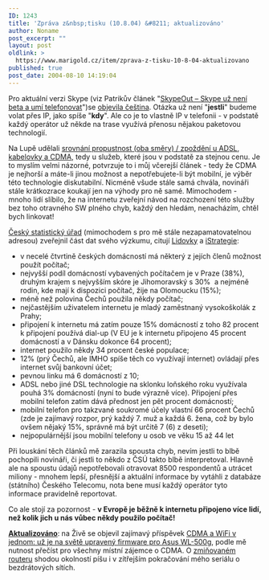 ```yaml
---
ID: 1243
title: 'Zpráva z&nbsp;tisku (10.8.04) &#8211; aktualizováno'
author: Noname
post_excerpt: ""
layout: post
oldlink: >
  https://www.marigold.cz/item/zprava-z-tisku-10-8-04-aktualizovano
published: true
post_date: 2004-08-10 14:19:04
---
```

<p>
Pro aktuální verzi Skype (viz Patrikův článek "<a href="http://www.lupa.cz/clanek.php3?show=3551">SkypeOut &#8211; Skype už není beta a umí telefonovat</a>")se <a href="http://www.xtel.cz/skype/cestina/">objevila čeština</a>. Otázka už není "<strong>jestli</strong>" budeme volat přes IP, jako spíše "<strong>kdy</strong>". Ale co je to vlastně IP v telefonii - v podstatě každý operátor už někde na trase využívá přenosu nějakou paketovou technologií.</p>
<p>
Na Lupě udělali <a href="http://www.lupa.cz/clanek.php3?show=3547">srovnání propustnost (oba směry) / zpoždění u ADSL, kabelovky a CDMA</a>, tedy u služeb, které jsou v podstatě za stejnou cenu. Je to myslím velmi názorné, potvrzuje to i můj včerejší článek - tedy že CDMA je nejhorší a máte-li jinou možnost a nepotřebujete-li být mobilní, je výběr této technologie diskutabilní. Nicméně všude stále samá chvála, novináři stále krátkozrace koukají jen na výhody pro ně samé. Mimochodem - mnoho lidí slíbilo, že na internetu zveřejní návod na rozchození této služby bez toho otravného SW plného chyb, každý den hledám, nenacházím, chtěl bych linkovat!</p>
<p>
<a href="http://www.czso.cz/csu/redakce.nsf/i/pocitace_a_internet_pm">Český statistický úřad</a> (mimochodem s pro mě stále nezapamatovatelnou adresou) zveřejnil část dat svého výzkumu, citují <a href="http://lidovky.centrum.cz/archivln/clanek.phtml?id=282462">Lidovky</a> a <a href="http://www.istrategie.cz/detail.htm?id=46722">iStrategie</a>:</p>

<ul>
<li>v necelé čtvrtině českých domácností má některý z jejích členů možnost použít počítač;</li>
<li>nejvyšší podíl domácností vybavených počítačem je v Praze (38%), druhým krajem s nejvyšším skóre je Jihomoravský s 30%  a nejméně rodin, kde mají k dispozici počítač, žije na Olomoucku (15%);</li>
<li>méně než polovina Čechů použila někdy počítač;</li>
<li>nejčastějším uživatelem internetu je mladý zaměstnaný vysokoškolák z Prahy;</li>
<li>připojení k internetu má zatím pouze 15% domácností z toho 82 procent k připojení používá dial-up (V EU je k internetu připojeno 45 procent domácností a v Dánsku dokonce 64 procent);</li>
<li>internet použilo někdy 34 procent české populace;</li>
<li>12% (prý Čechů, ale IMHO spíše těch co využívají internet) ovládají přes internet svůj bankovní účet;</li>
<li>pevnou linku má 6 domácností z 10;</li>
<li>ADSL nebo jiné DSL technologie na sklonku loňského roku využívala pouhá 3% domácností (nyní to bude výrazně více). Připojení přes mobilní telefon zatím dává přednost jen pět procent domácností;</li>
<li>mobilní telefon pro takzvané soukromé účely vlastní 66 procent Čechů (zde je zajímavý rozpor, prý každý 7. muž a každá 6. žena, což by bylo ovšem nějaký 15%, správně má být určitě 7 (6) z deseti);</li>
<li>nejpopulárnější jsou mobilní telefony u osob ve věku 15 až 44 let</li>
</ul>
<p>
Při louskání těch článků mě zarazila spousta chyb, nevím jestli to blbě pochopili novináři, či jestli to někdo z ČSÚ takto blbě interpretoval. Hlavně ale na spoustu údajů nepotřebovali otravovat 8500 respondentů a utrácet miliony - mnohem lepší, přesnější a aktuální informace by vytáhli z databáze (státního) Českého Telecomu, nota bene musí každý operátor tyto informace pravidelně reportovat.</p>
<p>
Co ale stojí za pozornost - <strong>v Evropě je běžně k internetu připojeno více lidí, než kolik jich u nás vůbec někdy použilo počítač!</strong> </p>
<p>
<strong><u>Aktualizováno</u></strong>: na Živě se objevil zajímavý příspěvek <a href="http://www.zive.cz/h/Bleskovky/AR.asp?ARI=117931">CDMA a WiFi v jednom: už je na světě upravený firmware pro Asus WL-500g</a>, podle mě nutnost přečíst pro všechny místní zájemce o CDMA. O <a href="http://www.wifishop.cz/inshop/scripts/detail.asp?ItemID=20994&amp;Level=64">zmiňovaném routeru</a> shodou okolností píšu i v zítřejším pokračování mého seriálu o bezdrátových sítích.</p>
